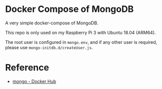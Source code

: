 # Docker Compose of MongoDB

A very simple docker-compose of MongoDB.

This repo is only used on my Raspberry Pi 3 with Ubuntu 18.04 (ARM64).

The root user is configured in `mongo.env`, and if any other user is required,
please use `mongo-initdb.d/createUser.js`.

# Reference

* [mongo - Docker Hub](https://hub.docker.com/_/mongo)

